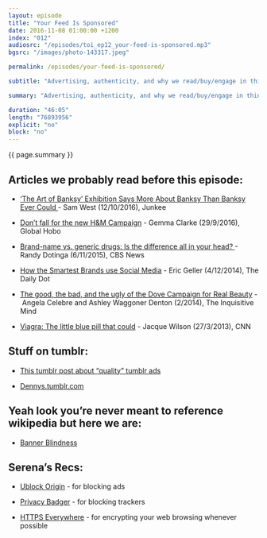 ```yaml
---
layout: episode
title: "Your Feed Is Sponsored"
date: 2016-11-08 01:00:00 +1200
index: "012"
audiosrc: "/episodes/toi_ep12_your-feed-is-sponsored.mp3"
bgsrc: "/images/photo-143317.jpeg"

permalink: /episodes/your-feed-is-sponsored/

subtitle: "Advertising, authenticity, and why we read/buy/engage in things. We welcome our new data-bloated overlords, or at least we say we do when online."

summary: "Advertising, authenticity, and why we read/buy/engage in things. We welcome our new data-bloated overlords, or at least we say we do when online."

duration: "46:05"
length: "76893956"
explicit: "no"
block: "no" 
---
```

<section class="summary" markdown="1">

{{ page.summary }}

</section>



<section id="shownotes" class="hidden" markdown="1">

## Articles we probably read before this episode:

- [‘The Art of Banksy’ Exhibition Says More About Banksy Than Banksy Ever Could ](http://junkee.com/art-banksy-exhibition-says-banksy-banksy-ever/87189)- Sam West (12/10/2016), Junkee

- [Don’t fall for the new H&M Campaign](http://globalhobo.com.au/2016/09/29/dont-fall-for-the-new-hm-campaign/) - Gemma Clarke (29/9/2016), Global Hobo

- [Brand-name vs. generic drugs: Is the difference all in your head? ](http://www.cbsnews.com/news/brand-name-generic-drugs-placebo-effect/)- Randy Dotinga (6/11/2015), CBS News

- [How the Smartest Brands use Social Media](http://www.dailydot.com/business/dennys-travelocity-gnome-twitter-brand-marketing/) - Eric Geller (4/12/2014), The Daily Dot

- [The good, the bad, and the ugly of the Dove Campaign for Real Beauty](http://www.in-mind.org/article/the-good-the-bad-and-the-ugly-of-the-dove-campaign-for-real-beauty) -  Angela Celebre and Ashley Waggoner Denton (2/2014), The Inquisitive Mind

- [Viagra: The little blue pill that could](http://edition.cnn.com/2013/03/27/health/viagra-anniversary-timeline/) - Jacque Wilson (27/3/2013), CNN

## Stuff on tumblr:

- [This tumblr post about “quality” tumblr ads](http://knightlightly.tumblr.com/post/143540710754/actually-i-have-a-fairly-good-idea-of-exactly-why)

- [Dennys.tumblr.com](http://blog.dennys.com/)

## Yeah look you’re never meant to reference wikipedia but here we are:

- [Banner Blindness](https://en.wikipedia.org/wiki/Banner_blindness)

## Serena’s Recs:

- [Ublock Origin](https://www.ublock.org/) - for blocking ads

- [Privacy Badger](https://www.eff.org/privacybadger) - for blocking trackers

- [HTTPS Everywhere](https://www.eff.org/https-everywhere%20) - for encrypting your web browsing whenever possible

</section>
